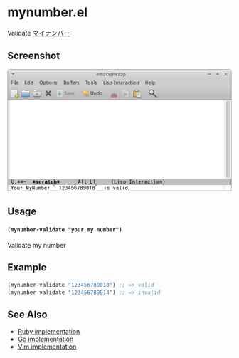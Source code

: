 # mynumber.el

Validate [マイナンバー](http://law.e-gov.go.jp/announce/H26SE155.html)


## Screenshot

![mynumber](image/mynumber.png)


## Usage

#### `(mynumber-validate "your my number")`

Validate my number


## Example

``` lisp
(mynumber-validate "123456789018") ;; => valid
(mynumber-validate "123456789014") ;; => invalid
```


## See Also

- [Ruby implementation](http://qiita.com/qube81/items/fa6ef94d3c8615b0ce64)
- [Go implementation](https://github.com/koron/go-mynumber)
- [Vim implementation](https://github.com/mattn/vim-mynumber)
